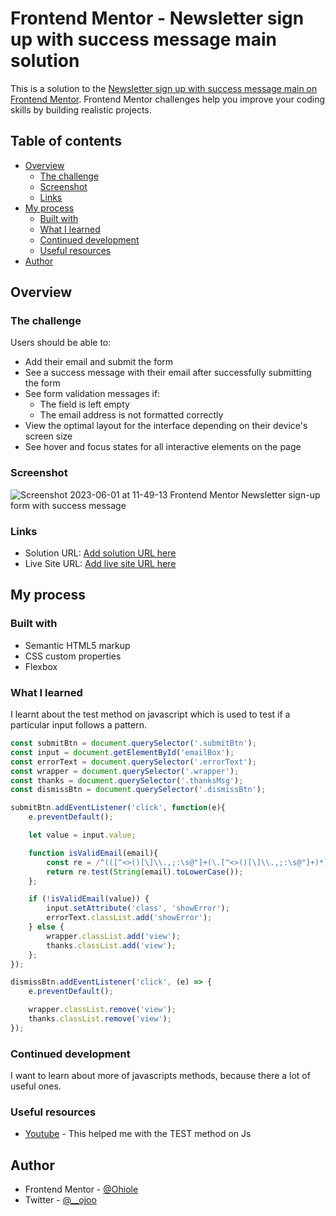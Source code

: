 # Frontend Mentor - Newsletter sign up with success message main solution

This is a solution to the [Newsletter sign up with success message main on Frontend Mentor](https://www.frontendmentor.io/challenges/newsletter-signup-form-with-success-message-3FC1AZbNrv). Frontend Mentor challenges help you improve your coding skills by building realistic projects. 

## Table of contents

- [Overview](#overview)
  - [The challenge](#the-challenge)
  - [Screenshot](#screenshot)
  - [Links](#links)
- [My process](#my-process)
  - [Built with](#built-with)
  - [What I learned](#what-i-learned)
  - [Continued development](#continued-development)
  - [Useful resources](#useful-resources)
- [Author](#author)

## Overview

### The challenge

Users should be able to:

- Add their email and submit the form
- See a success message with their email after successfully submitting the form
- See form validation messages if:
  - The field is left empty
  - The email address is not formatted correctly
- View the optimal layout for the interface depending on their device's screen size
- See hover and focus states for all interactive elements on the page

### Screenshot


![Screenshot 2023-06-01 at 11-49-13 Frontend Mentor Newsletter sign-up form with success message](https://github.com/Ohiole/Newsletter-signup/assets/67792211/feb5fb3f-bebe-42c8-a539-78f0f39bb180)

### Links

- Solution URL: [Add solution URL here](https://github.com/Ohiole/Newsletter-signup/)
- Live Site URL: [Add live site URL here](https://your-live-site-url.com)

## My process

### Built with

- Semantic HTML5 markup
- CSS custom properties
- Flexbox

### What I learned

 I learnt about the test method on javascript which is used to test if a particular input follows a pattern.

```js
const submitBtn = document.querySelector('.submitBtn');
const input = document.getElementById('emailBox');
const errorText = document.querySelector('.errorText');
const wrapper = document.querySelector('.wrapper');
const thanks = document.querySelector('.thanksMsg');
const dismissBtn = document.querySelector('.dismissBtn');

submitBtn.addEventListener('click', function(e){
    e.preventDefault();

    let value = input.value;

    function isValidEmail(email){
        const re = /^(([^<>()[\]\\.,;:\s@"]+(\.[^<>()[\]\\.,;:\s@"]+)*)|(".+"))@((\[[0-9]{1,3}\.[0-9]{1,3}\.[0-9]{1,3}\.[0-9]{1,3}\])|(([a-zA-Z\-0-9]+\.)+[a-zA-Z]{2,}))$/;
        return re.test(String(email).toLowerCase());
    };

    if (!isValidEmail(value)) {
        input.setAttribute('class', 'showError');
        errorText.classList.add('showError');
    } else {
        wrapper.classList.add('view');
        thanks.classList.add('view');
    };
});

dismissBtn.addEventListener('click', (e) => {
    e.preventDefault();

    wrapper.classList.remove('view');
    thanks.classList.remove('view');
});

```

### Continued development
I want to learn about more of javascripts methods, because there a lot of useful ones.

### Useful resources

- [Youtube](https://www.youtube.com) - This helped me with the TEST method on Js

## Author

- Frontend Mentor - [@Ohiole](https://www.frontendmentor.io/profile/Ohiole)
- Twitter - [@__ojoo](https://www.twitter.com/__ojoo)
